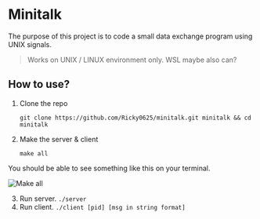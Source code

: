 # Minitalk

The purpose of this project is to code a small data exchange program using UNIX signals.

> Works on UNIX / LINUX environment only. WSL maybe also can?

## How to use?

1. Clone the repo

    ```shell
    git clone https://github.com/Ricky0625/minitalk.git minitalk && cd minitalk
    ```

2. Make the server & client

    ```shell
    make all
    ```

You should be able to see something like this on your terminal.

![Make all](https://i.ibb.co/Bqs8zF3/Screenshot-2022-08-06-at-18-44-36.png)

3. Run server. `./server`
4. Run client. `./client [pid] [msg in string format]`
